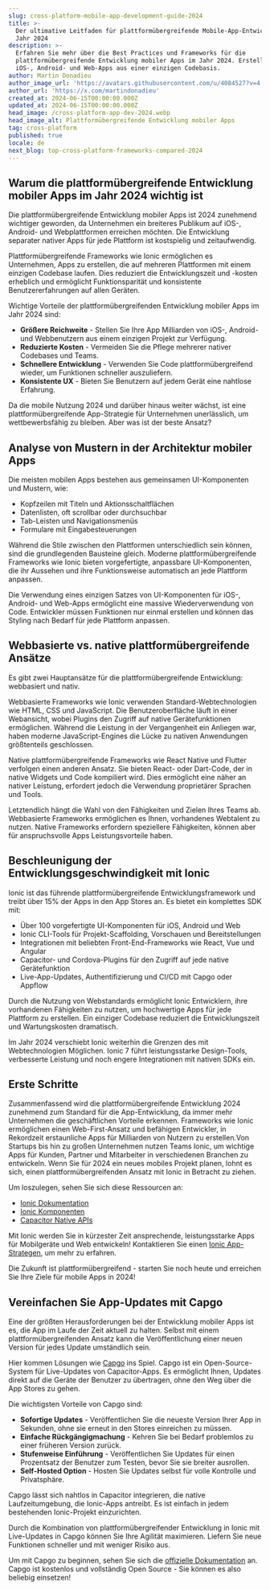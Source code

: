 ```yaml
---
slug: cross-platform-mobile-app-development-guide-2024
title: >-
  Der ultimative Leitfaden für plattformübergreifende Mobile-App-Entwicklung im
  Jahr 2024
description: >-
  Erfahren Sie mehr über die Best Practices und Frameworks für die
  plattformübergreifende Entwicklung mobiler Apps im Jahr 2024. Erstellen Sie
  iOS-, Android- und Web-Apps aus einer einzigen Codebasis.
author: Martin Donadieu
author_image_url: 'https://avatars.githubusercontent.com/u/4084527?v=4'
author_url: 'https://x.com/martindonadieu'
created_at: 2024-06-15T00:00:00.000Z
updated_at: 2024-06-15T00:00:00.000Z
head_image: /cross-platform-app-dev-2024.webp
head_image_alt: Plattformübergreifende Entwicklung mobiler Apps
tag: cross-platform
published: true
locale: de
next_blog: top-cross-platform-frameworks-compared-2024
---
```


## Warum die plattformübergreifende Entwicklung mobiler Apps im Jahr 2024 wichtig ist

Die plattformübergreifende Entwicklung mobiler Apps ist 2024 zunehmend wichtiger geworden, da Unternehmen ein breiteres Publikum auf iOS-, Android- und Webplattformen erreichen möchten. Die Entwicklung separater nativer Apps für jede Plattform ist kostspielig und zeitaufwendig.

Plattformübergreifende Frameworks wie Ionic ermöglichen es Unternehmen, Apps zu erstellen, die auf mehreren Plattformen mit einem einzigen Codebase laufen. Dies reduziert die Entwicklungszeit und -kosten erheblich und ermöglicht Funktionsparität und konsistente Benutzererfahrungen auf allen Geräten.

Wichtige Vorteile der plattformübergreifenden Entwicklung mobiler Apps im Jahr 2024 sind:

- **Größere Reichweite** - Stellen Sie Ihre App Milliarden von iOS-, Android- und Webbenutzern aus einem einzigen Projekt zur Verfügung.
- **Reduzierte Kosten** - Vermeiden Sie die Pflege mehrerer nativer Codebases und Teams.
- **Schnellere Entwicklung** - Verwenden Sie Code plattformübergreifend wieder, um Funktionen schneller auszuliefern.
- **Konsistente UX** - Bieten Sie Benutzern auf jedem Gerät eine nahtlose Erfahrung.

Da die mobile Nutzung 2024 und darüber hinaus weiter wächst, ist eine plattformübergreifende App-Strategie für Unternehmen unerlässlich, um wettbewerbsfähig zu bleiben. Aber was ist der beste Ansatz?

## Analyse von Mustern in der Architektur mobiler Apps

Die meisten mobilen Apps bestehen aus gemeinsamen UI-Komponenten und Mustern, wie:

- Kopfzeilen mit Titeln und Aktionsschaltflächen
- Datenlisten, oft scrollbar oder durchsuchbar
- Tab-Leisten und Navigationsmenüs
- Formulare mit Eingabesteuerungen

Während die Stile zwischen den Plattformen unterschiedlich sein können, sind die grundlegenden Bausteine gleich. Moderne plattformübergreifende Frameworks wie Ionic bieten vorgefertigte, anpassbare UI-Komponenten, die ihr Aussehen und ihre Funktionsweise automatisch an jede Plattform anpassen.

Die Verwendung eines einzigen Satzes von UI-Komponenten für iOS-, Android- und Web-Apps ermöglicht eine massive Wiederverwendung von Code. Entwickler müssen Funktionen nur einmal erstellen und können das Styling nach Bedarf für jede Plattform anpassen.

## Webbasierte vs. native plattformübergreifende Ansätze

Es gibt zwei Hauptansätze für die plattformübergreifende Entwicklung: webbasiert und nativ.

Webbasierte Frameworks wie Ionic verwenden Standard-Webtechnologien wie HTML, CSS und JavaScript. Die Benutzeroberfläche läuft in einer Webansicht, wobei Plugins den Zugriff auf native Gerätefunktionen ermöglichen. Während die Leistung in der Vergangenheit ein Anliegen war, haben moderne JavaScript-Engines die Lücke zu nativen Anwendungen größtenteils geschlossen.

Native plattformübergreifende Frameworks wie React Native und Flutter verfolgen einen anderen Ansatz. Sie bieten React- oder Dart-Code, der in native Widgets und Code kompiliert wird. Dies ermöglicht eine näher an nativer Leistung, erfordert jedoch die Verwendung proprietärer Sprachen und Tools.

Letztendlich hängt die Wahl von den Fähigkeiten und Zielen Ihres Teams ab. Webbasierte Frameworks ermöglichen es Ihnen, vorhandenes Webtalent zu nutzen. Native Frameworks erfordern speziellere Fähigkeiten, können aber für anspruchsvolle Apps Leistungsvorteile haben.

## Beschleunigung der Entwicklungsgeschwindigkeit mit Ionic

Ionic ist das führende plattformübergreifende Entwicklungsframework und treibt über 15% der Apps in den App Stores an. Es bietet ein komplettes SDK mit:

- Über 100 vorgefertigte UI-Komponenten für iOS, Android und Web
- Ionic CLI-Tools für Projekt-Scaffolding, Vorschauen und Bereitstellungen
- Integrationen mit beliebten Front-End-Frameworks wie React, Vue und Angular
- Capacitor- und Cordova-Plugins für den Zugriff auf jede native Gerätefunktion
- Live-App-Updates, Authentifizierung und CI/CD mit Capgo oder Appflow

Durch die Nutzung von Webstandards ermöglicht Ionic Entwicklern, ihre vorhandenen Fähigkeiten zu nutzen, um hochwertige Apps für jede Plattform zu erstellen. Ein einziger Codebase reduziert die Entwicklungszeit und Wartungskosten dramatisch.

Im Jahr 2024 verschiebt Ionic weiterhin die Grenzen des mit Webtechnologien Möglichen. Ionic 7 führt leistungsstarke Design-Tools, verbesserte Leistung und noch engere Integrationen mit nativen SDKs ein.

## Erste Schritte

Zusammenfassend wird die plattformübergreifende Entwicklung 2024 zunehmend zum Standard für die App-Entwicklung, da immer mehr Unternehmen die geschäftlichen Vorteile erkennen. Frameworks wie Ionic ermöglichen einen Web-First-Ansatz und befähigen Entwickler, in Rekordzeit erstaunliche Apps für Milliarden von Nutzern zu erstellen.Von Startups bis hin zu großen Unternehmen nutzen Teams Ionic, um wichtige Apps für Kunden, Partner und Mitarbeiter in verschiedenen Branchen zu entwickeln. Wenn Sie für 2024 ein neues mobiles Projekt planen, lohnt es sich, einen plattformübergreifenden Ansatz mit Ionic in Betracht zu ziehen.

Um loszulegen, sehen Sie sich diese Ressourcen an:

- [Ionic Dokumentation](https://ionicframeworkcom/docs)
- [Ionic Komponenten](https://ionicframeworkcom/docs/components)
- [Capacitor Native APIs](https://capacitorionicframeworkcom/)

Mit Ionic werden Sie in kürzester Zeit ansprechende, leistungsstarke Apps für Mobilgeräte und Web entwickeln! Kontaktieren Sie einen [Ionic App-Strategen](https://ionicio/enterprise/strategy-session), um mehr zu erfahren.

Die Zukunft ist plattformübergreifend - starten Sie noch heute und erreichen Sie Ihre Ziele für mobile Apps in 2024!

## Vereinfachen Sie App-Updates mit Capgo

Eine der größten Herausforderungen bei der Entwicklung mobiler Apps ist es, die App im Laufe der Zeit aktuell zu halten. Selbst mit einem plattformübergreifenden Ansatz kann die Veröffentlichung einer neuen Version für jedes Update umständlich sein.

Hier kommen Lösungen wie [Capgo](https://capgo.app/) ins Spiel. Capgo ist ein Open-Source-System für Live-Updates von Capacitor-Apps. Es ermöglicht Ihnen, Updates direkt auf die Geräte der Benutzer zu übertragen, ohne den Weg über die App Stores zu gehen.

Die wichtigsten Vorteile von Capgo sind:

- **Sofortige Updates** - Veröffentlichen Sie die neueste Version Ihrer App in Sekunden, ohne sie erneut in den Stores einreichen zu müssen.
- **Einfache Rückgängigmachung** - Kehren Sie bei Bedarf problemlos zu einer früheren Version zurück.
- **Stufenweise Einführung** - Veröffentlichen Sie Updates für einen Prozentsatz der Benutzer zum Testen, bevor Sie sie breiter ausrollen.
- **Self-Hosted Option** - Hosten Sie Updates selbst für volle Kontrolle und Privatsphäre.

Capgo lässt sich nahtlos in Capacitor integrieren, die native Laufzeitumgebung, die Ionic-Apps antreibt. Es ist einfach in jedem bestehenden Ionic-Projekt einzurichten.

Durch die Kombination von plattformübergreifender Entwicklung in Ionic mit Live-Updates in Capgo können Sie Ihre Agilität maximieren. Liefern Sie neue Funktionen schneller und mit weniger Risiko aus.

Um mit Capgo zu beginnen, sehen Sie sich die [offizielle Dokumentation](https://docscapgo.app/) an. Capgo ist kostenlos und vollständig Open Source - Sie können es also beliebig einsetzen!
